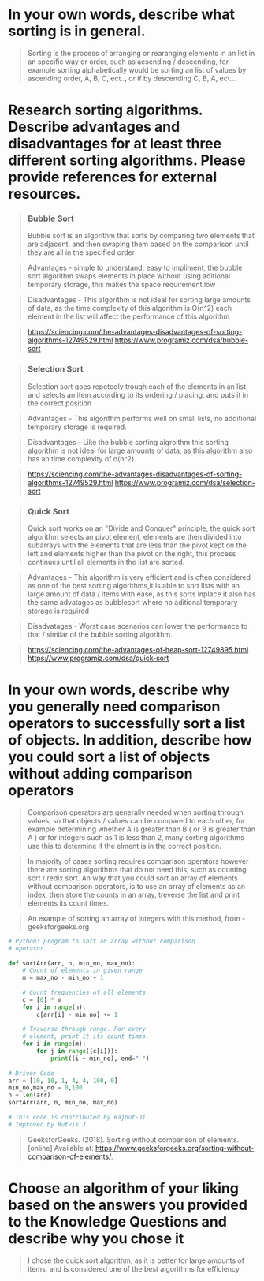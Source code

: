 # In your own words, describe what sorting is in general. 
> Sorting is the process of arranging or rearanging elements in an list in an specific way or order, such as acsending / descending, for example sorting alphabetically would be sorting an list of values by ascending order, A, B, C, ect.., or if by descending C, B, A, ect...

# Research sorting algorithms. Describe advantages and disadvantages for at least three different sorting algorithms. Please provide references for external resources.

> ### Bubble Sort
> Bubble sort is an algorithm that sorts by comparing two elements that are adjacent, and then swaping them based on the comparison until they are all in the specified order

> Advantages - simple to understand, easy to impliment, the bubble sort algorithm swaps elements in place without using aditional temporary storage, this makes the space requirement low

> Disadvantages - This algorithm is not ideal for sorting large amounts of data, as the time complexity of this algorithm is O(n^2) each element in the list will affect the performance of this algorithm

> https://sciencing.com/the-advantages-disadvantages-of-sorting-algorithms-12749529.html
https://www.programiz.com/dsa/bubble-sort

> ### Selection Sort
> Selection sort goes repetedly trough each of the elements in an list and selects an item according to its ordering / placing, and puts it in the correct position

> Advantages - This algorithm performs well on small lists, no additional temporary storage is required.

> Disadvantages - Like the bubble sorting algroithm this sorting algorithm is not ideal for large amounts of data, as this algorithm also has an time complexity of o(n^2).

> https://sciencing.com/the-advantages-disadvantages-of-sorting-algorithms-12749529.html
https://www.programiz.com/dsa/selection-sort

> ### Quick Sort
> Quick sort works on an "Divide and Conquer" principle, the quick sort algorithm selects an pivot element, elements are then divided into subarrays with the elements that are less than the pivot kept on the left and elements higher than the pivot on the right, this process continues until all elements in the list are sorted.

> Advantages - This algorithm is very efficient and is often considered as one of the best sorting algorithms,it is able to sort lists with an large amount of data / items with ease, as this sorts inplace it also has the same advatages as bubblesort where no aditional temporary storage is required

> Disadvatages - Worst case scenarios can lower the performance to that / similar of the bubble sorting algorithm.

> https://sciencing.com/the-advantages-of-heap-sort-12749895.html
https://www.programiz.com/dsa/quick-sort

# In your own words, describe why you generally need comparison operators to successfully sort a list of objects. In addition, describe how you could sort a list of objects without adding comparison operators

> Comparison operators are generally needed when sorting through values, so that objects / values can be compared to each other, for example determining whether A is greater than B ( or B is greater than A ) or for integers such as 1 is less than 2, many sorting algorithms use this to determine if the elment is in the correct position.

> In majority of cases sorting requires comparison operators however there are sorting algorithms that do not need this, such as counting sort / redix sort. An way that you could sort an array of elements without comparison operators, is to use an array of elements as an index, then store the counts in an array, treverse the list and print elements its count times.

> An example of sorting an array of integers with this method, from -geeksforgeeks.org

```python
# Python3 program to sort an array without comparison
# operator.
 
def sortArr(arr, n, min_no, max_no):
    # Count of elements in given range 
    m = max_no - min_no + 1
     
    # Count frequencies of all elements
    c = [0] * m
    for i in range(n):
        c[arr[i] - min_no] += 1
 
    # Traverse through range. For every
    # element, print it its count times.
    for i in range(m):
        for j in range((c[i])):
            print((i + min_no), end=" ")
 
# Driver Code
arr = [10, 10, 1, 4, 4, 100, 0]
min_no,max_no = 0,100
n = len(arr)
sortArr(arr, n, min_no, max_no)
 
# This code is contributed by Rajput-Ji
# Improved by Rutvik J
```

> GeeksforGeeks. (2018). Sorting without comparison of elements. [online] Available at: https://www.geeksforgeeks.org/sorting-without-comparison-of-elements/.

# Choose an algorithm of your liking based on the answers you provided to the Knowledge Questions and describe why you chose it
> I chose the quick sort algorithm, as it is better for large amounts of items, and is considered one of the best algorithms for efficiency.